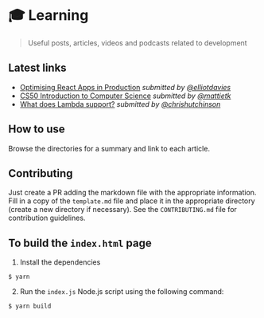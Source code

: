 # 🎓 Learning

> Useful posts, articles, videos and podcasts related to development

## Latest links

* [Optimising React Apps in Production](https://github.com/times/learning/blob/master/react/optimising-react-apps-in.md)
  _submitted by [@elliotdavies](https://github.com/elliotdavies)_
* [CS50 Introduction to Computer Science](https://github.com/times/learning/blob/master/general/cs50.md)
  _submitted by [@mattietk](https://github.com/MattieTK)_
* [What does Lambda support?](https://github.com/times/learning/blob/master/aws/what-does-lambda-support.md)
  _submitted by [@chrishutchinson](https://github.com/chrishutchinson)_

## How to use

Browse the directories for a summary and link to each article.

## Contributing

Just create a PR adding the markdown file with the appropriate information. Fill
in a copy of the `template.md` file and place it in the appropriate directory
(create a new directory if necessary). See the `CONTRIBUTING.md` file for
contribution guidelines.

## To build the `index.html` page

1. Install the dependencies

```
$ yarn
```

2. Run the `index.js` Node.js script using the following command:

```
$ yarn build
```
